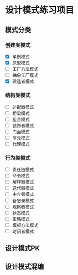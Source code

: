 # 设计模式练习项目

## 模式分类

### 创建类模式

+ [X] 单例模式
+ [X] 原型模式
+ [ ] 工厂方法模式
+ [ ] 抽象工厂模式
+ [X] 建造者模式

### 结构类模式

+ [ ] 适配器模式
+ [ ] 桥梁模式
+ [ ] 组合模式
+ [ ] 装饰者模式
+ [ ] 门面模式
+ [ ] 享元模式
+ [ ] 代理模式

### 行为类模式

+ [ ] 责任链模式
+ [ ] 命令模式
+ [ ] 解释器模式
+ [ ] 迭代器模式
+ [ ] 中介者模式
+ [ ] 备忘录模式
+ [ ] 观察者模式
+ [ ] 状态模式
+ [ ] 策略模式
+ [ ] 模板方法模式
+ [ ] 访问者模式

## 设计模式PK

## 设计模式混编
